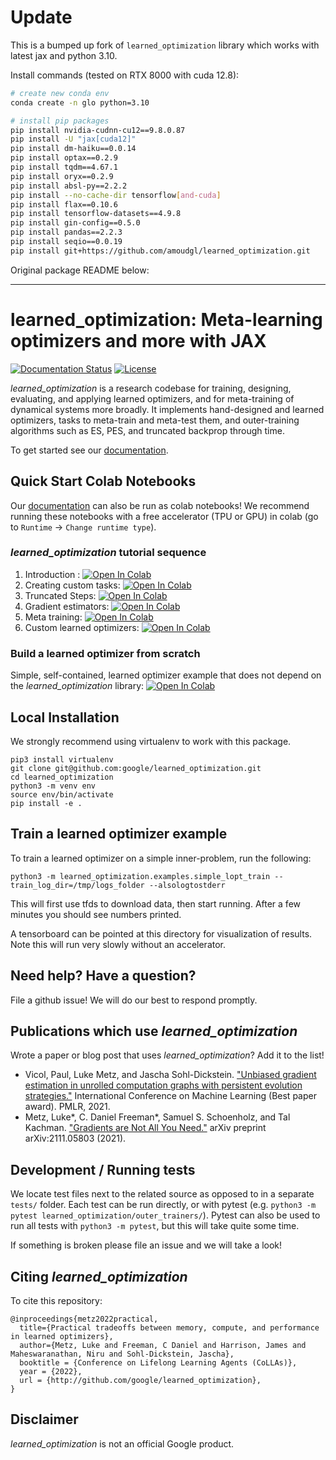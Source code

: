 # Update

This is a bumped up fork of `learned_optimization` library which works with latest jax and python 3.10.

Install commands (tested on RTX 8000 with cuda 12.8):
```bash
# create new conda env
conda create -n glo python=3.10

# install pip packages
pip install nvidia-cudnn-cu12==9.8.0.87
pip install -U "jax[cuda12]"
pip install dm-haiku==0.0.14
pip install optax==0.2.9
pip install tqdm==4.67.1
pip install oryx==0.2.9
pip install absl-py==2.2.2
pip install --no-cache-dir tensorflow[and-cuda]
pip install flax==0.10.6
pip install tensorflow-datasets==4.9.8
pip install gin-config==0.5.0
pip install pandas==2.2.3
pip install seqio==0.0.19
pip install git+https://github.com/amoudgl/learned_optimization.git
```

Original package README below:

---

# learned\_optimization: Meta-learning optimizers and more with JAX

[![Documentation Status](https://readthedocs.org/projects/learned-optimization/badge/?version=latest)](https://learned-optimization.readthedocs.io/en/latest/?badge=latest)
[![License](https://img.shields.io/badge/License-Apache_2.0-blue.svg)](https://opensource.org/licenses/Apache-2.0)

*learned\_optimization* is a research codebase for training, designing, evaluating, and applying learned
optimizers, and for meta-training of dynamical systems more broadly. It implements hand-designed and learned optimizers, tasks to meta-train and meta-test them, and outer-training algorithms such as ES, PES, and truncated backprop through time.

To get started see our [documentation](https://learned-optimization.readthedocs.io/en/latest/).

## Quick Start Colab Notebooks
Our [documentation](https://learned-optimization.readthedocs.io/en/latest/) can also be run as colab notebooks! We recommend running these notebooks with a free accelerator (TPU or GPU) in colab (go to `Runtime` -> `Change runtime type`).

### *learned\_optimization* tutorial sequence

1. Introduction : <a href="https://colab.research.google.com/github/google/learned_optimization/blob/main/docs/notebooks/Part1_Introduction.ipynb" target="_parent"><img src="https://colab.research.google.com/assets/colab-badge.svg" alt="Open In Colab"/></a>
2. Creating custom tasks: <a href="https://colab.research.google.com/github/google/learned_optimization/blob/main/docs/notebooks/Part2_CustomTasks.ipynb" target="_parent"><img src="https://colab.research.google.com/assets/colab-badge.svg" alt="Open In Colab"/></a>
3. Truncated Steps: <a href="https://colab.research.google.com/github/google/learned_optimization/blob/main/docs/notebooks/Part3_Truncation_TruncatedStep.ipynb" target="_parent"><img src="https://colab.research.google.com/assets/colab-badge.svg" alt="Open In Colab"/></a>
4. Gradient estimators: <a href="https://colab.research.google.com/github/google/learned_optimization/blob/main/docs/notebooks/Part4_GradientEstimators.ipynb" target="_parent"><img src="https://colab.research.google.com/assets/colab-badge.svg" alt="Open In Colab"/></a>
5. Meta training: <a href="https://colab.research.google.com/github/google/learned_optimization/blob/main/docs/notebooks/Part5_Meta_training_with_GradientLearner.ipynb" target="_parent"><img src="https://colab.research.google.com/assets/colab-badge.svg" alt="Open In Colab"/></a>
9. Custom learned optimizers: <a href="https://colab.research.google.com/github/google/learned_optimization/blob/main/docs/notebooks/Part6_custom_learned_optimizers.ipynb" target="_parent"><img src="https://colab.research.google.com/assets/colab-badge.svg" alt="Open In Colab"/></a>

### Build a learned optimizer from scratch

Simple, self-contained, learned optimizer example that does not depend on the *learned\_optimization* library:
<a href="https://colab.research.google.com/github/google/learned_optimization/blob/main/docs/notebooks/no_dependency_learned_optimizer.ipynb" target="_parent"><img src="https://colab.research.google.com/assets/colab-badge.svg" alt="Open In Colab"/></a>


## Local Installation
We strongly recommend using virtualenv to work with this package.

```
pip3 install virtualenv
git clone git@github.com:google/learned_optimization.git
cd learned_optimization
python3 -m venv env
source env/bin/activate
pip install -e .
```

## Train a learned optimizer example
To train a learned optimizer on a simple inner-problem, run the following:

`python3 -m learned_optimization.examples.simple_lopt_train --train_log_dir=/tmp/logs_folder --alsologtostderr`

This will first use tfds to download data, then start running. After a few minutes you should see numbers printed.

A tensorboard can be pointed at this directory for visualization of results. Note this will run very slowly without an accelerator.

## Need help? Have a question?
File a github issue! We will do our best to respond promptly.

## Publications which use *learned\_optimization*
Wrote a paper or blog post that uses *learned\_optimization*? Add it to the list!

* Vicol, Paul, Luke Metz, and Jascha Sohl-Dickstein. ["Unbiased gradient estimation in unrolled computation graphs with persistent evolution strategies."](https://arxiv.org/abs/2112.13835) International Conference on Machine Learning (Best paper award). PMLR, 2021.
* Metz, Luke*, C. Daniel Freeman*, Samuel S. Schoenholz, and Tal Kachman. ["Gradients are Not All You Need."](https://arxiv.org/abs/2111.05803) arXiv preprint arXiv:2111.05803 (2021).

## Development / Running tests
We locate test files next to the related source as opposed to in a separate `tests/` folder.
Each test can be run directly, or with pytest (e.g. `python3 -m pytest learned_optimization/outer_trainers/`). Pytest can also be used to run all tests with `python3 -m pytest`, but this will take quite some time.

If something is broken please file an issue and we will take a look!

## Citing *learned\_optimization*

To cite this repository:

```
@inproceedings{metz2022practical,
  title={Practical tradeoffs between memory, compute, and performance in learned optimizers},
  author={Metz, Luke and Freeman, C Daniel and Harrison, James and Maheswaranathan, Niru and Sohl-Dickstein, Jascha},
  booktitle = {Conference on Lifelong Learning Agents (CoLLAs)},
  year = {2022},
  url = {http://github.com/google/learned_optimization},
}
```

## Disclaimer

*learned\_optimization* is not an official Google product.
